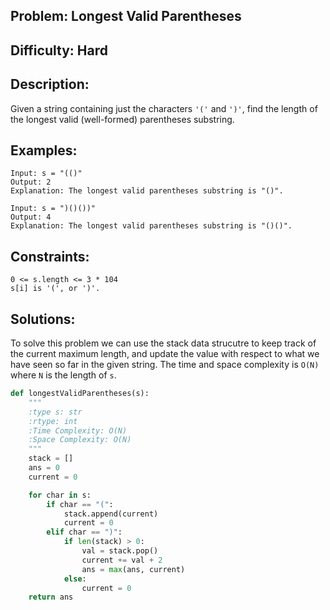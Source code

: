 ## Problem: Longest Valid Parentheses

## Difficulty: Hard

## Description:
Given a string containing just the characters `'('` and `')'`, find the length of the longest valid (well-formed) parentheses substring.

## Examples:
```
Input: s = "(()"
Output: 2
Explanation: The longest valid parentheses substring is "()".
```

```
Input: s = ")()())"
Output: 4
Explanation: The longest valid parentheses substring is "()()".
```

## Constraints:
```
0 <= s.length <= 3 * 104
s[i] is '(', or ')'.
```

## Solutions: 
To solve this problem we can use the stack data strucutre to keep track of the current maximum length, and update the value with respect to what we have seen so far in the given string. The time and space complexity is `O(N)` where `N` is the length of `s`.

```python
def longestValidParentheses(s):
    """
    :type s: str
    :rtype: int
    :Time Complexity: O(N)
    :Space Complexity: O(N)
    """
    stack = []
    ans = 0
    current = 0

    for char in s:
        if char == "(":
            stack.append(current)
            current = 0
        elif char == ")":
            if len(stack) > 0:
                val = stack.pop()
                current += val + 2
                ans = max(ans, current)
            else:
                current = 0
    return ans

```


